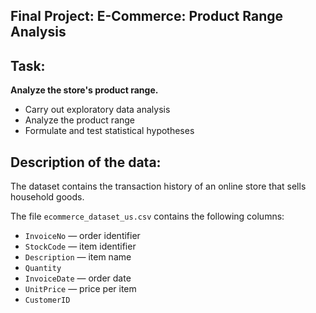 ## Final Project: E-Commerce: Product Range Analysis

## Task:

**Analyze the store's product range.**

- Carry out exploratory data analysis
- Analyze the product range
- Formulate and test statistical hypotheses

## Description of the data:

The dataset contains the transaction history of an online store that sells household goods.

The file `ecommerce_dataset_us.csv` contains the following columns:

- `InvoiceNo` — order identifier
- `StockCode` — item identifier
- `Description` — item name
- `Quantity`
- `InvoiceDate` — order date
- `UnitPrice` — price per item
- `CustomerID`
